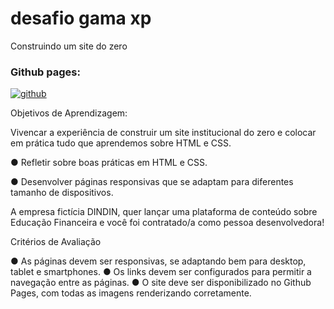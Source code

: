 # desafio gama xp

Construindo um site do zero

### Github pages:

<div style="display: inline_block">
  <a href="https://filipecalm.github.io/desafio-gama-dindin/">
    <img align="center" alt="github" src="https://img.shields.io/badge/GitHub-100000?style=for-the-badge&logo=github&logoColor=white" />
  </a>
  <br>
</div>

Objetivos de Aprendizagem:

Vivencar a experiência de construir um site institucional do zero e colocar em prática tudo que aprendemos sobre HTML e CSS.

● Refletir sobre boas práticas em HTML e CSS.

● Desenvolver páginas responsivas que se adaptam para diferentes tamanho de dispositivos.

A empresa fictícia DINDIN, quer lançar uma plataforma de conteúdo sobre Educação Financeira e você foi contratado/a como pessoa desenvolvedora!

Critérios de Avaliação

● As páginas devem ser responsivas, se adaptando bem para desktop, tablet e smartphones.
● Os links devem ser configurados para permitir a navegação entre as páginas.
● O site deve ser disponibilizado no Github Pages, com todas as imagens renderizando corretamente.
